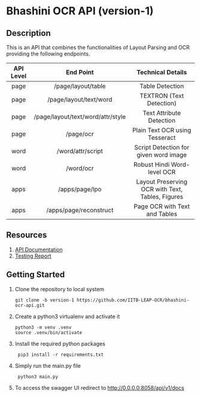 # Bhashini OCR API (version-1)

## Description

This is an API that combines the functionalities of Layout Parsing and OCR providing the following endpoints.

| API Level | End Point  | Technical Details |
| :---: | :---: | :---: |
| page | /page/layout/table |  Table Detection  |
| page | /page/layout/text/word | TEXTRON (Text Detection) |
| page | /page/layout/text/word/attr/style |  Text Attribute Detection  |
| page | /page/ocr  | Plain Text OCR using Tesseract |
| word | /word/attr/script |  Script Detection for given word image  |
| word | /word/ocr  | Robust Hindi Word-level OCR |
| apps | /apps/page/lpo |  Layout Preserving OCR with Text, Tables, Figures  |
| apps | /apps/page/reconstruct |  Page OCR with Text and Tables  |

## Resources
1. [API Documentation](https://docs.google.com/document/d/1n6hQ8GsPeaaBxNYfzmjgeI_tuNJTxnx9c9cVD-RD3Uw/edit?usp=sharing)
2. [Testing Report](https://docs.google.com/document/d/1wx_iKTE1Knd6Os95OrVe0fog2Nma8TZq7kSvstC9moA/edit?usp=sharing)
   

## Getting Started
1. Clone the repository to local system
   ```
   git clone -b version-1 https://github.com/IITB-LEAP-OCR/bhashini-ocr-api.git
   ```
2. Create a python3 virtualenv and activate it
   ```
   python3 -m venv .venv
   source .venv/bin/activate
   ```
3. Install the required python packages
   ```
    pip3 install -r requirements.txt
   ```
4. Simply run the main.py file
   ```
    python3 main.py
   ```
5. To access the swagger UI redirect to http://0.0.0.0:8058/api/v1/docs
